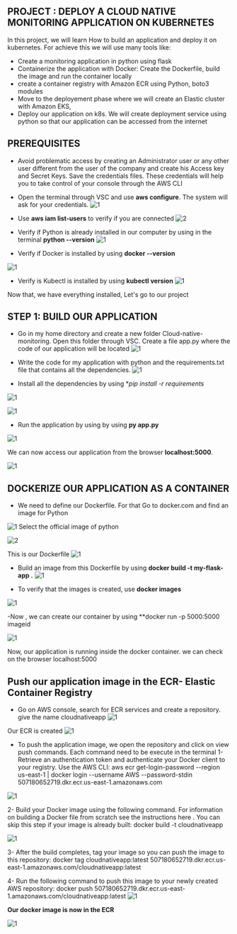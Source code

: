 ## PROJECT : DEPLOY A CLOUD NATIVE MONITORING APPLICATION ON KUBERNETES

In this project, we will learn How to build an application and deploy it on kubernetes. For achieve this we will use many tools like:
- Create a monitoring application in python using flask
- Containerize the application with Docker: Create the Dockerfile, build the image and run the container locally
- create a container registry with Amazon ECR using Python, boto3 modules
- Move to the deployement phase where we will create an Elastic cluster with Amazon EKS,
- Deploy our application on k8s. We will create deployment service using python so that our application can be accessed from the internet


## PREREQUISITES

- Avoid problematic access by creating an Administrator user or any other user different from the user of the company and create his Access key and Secret Keys. Save the credentials files.
These credentials will help you to take control of your console through the AWS CLI

- Open the terminal through VSC and use **aws configure**. The system will ask for your credentials.
![1](https://user-images.githubusercontent.com/102819001/234981183-b69bdb44-0ebf-4d82-a584-8957041627ca.png)

- Use **aws iam list-users** to verify if you are connected 
![2](https://user-images.githubusercontent.com/102819001/234981215-5f2f5784-bc67-4cc7-89e9-b59d21d0a32b.png)

- Verify if Python is already installed in our computer by using in the terminal **python --version**
![1](https://user-images.githubusercontent.com/102819001/234983723-5b8c6bba-6f80-46ec-81b5-f9ac6182a9e4.png)

- Verify if Docker is installed by using **docker --version**

![1](https://user-images.githubusercontent.com/102819001/234984041-7650f9a1-a7b3-4828-83e7-da10c91eef78.png)
 
- Verify is Kubectl is installed by using **kubectl version**
![1](https://user-images.githubusercontent.com/102819001/234985996-79da255a-caaf-4534-a3ee-48f0f2dd0756.png)
 
 Now that, we have everything installed, Let's go to our project
 
 ## STEP 1: BUILD OUR APPLICATION
- Go in my home directory and create a new folder Cloud-native-monitoring. Open this folder through VSC. Create a file app.py where the code of our application will be located
![1](https://user-images.githubusercontent.com/102819001/235011552-92d0789b-62a9-4353-966b-f6e41739b37d.png)

 - Write the code for my application with python and the requirements.txt file that contains all the dependencies. 
  ![1](https://user-images.githubusercontent.com/102819001/234998206-8fb35304-b5f7-48a2-924a-768632628914.png)

- Install all the dependencies by using **pip install -r requirements*

![1](https://user-images.githubusercontent.com/102819001/235011978-bb483e99-e202-451d-80d5-d4d5dae5848f.png)

![1](https://user-images.githubusercontent.com/102819001/235012129-2eca8ff1-4325-4df7-b060-344aa88b2905.png)

- Run the application by using by using **py app.py**

![1](https://user-images.githubusercontent.com/102819001/235012387-1790b352-a683-46d0-8cf1-9c7ee24b40cd.png)

We can now access our application from the browser **localhost:5000**.

![1](https://user-images.githubusercontent.com/102819001/235012816-1cb9bb6b-c7ac-4b8b-808e-e1c5c3c0239a.png)

## DOCKERIZE OUR APPLICATION AS A CONTAINER
- We need to define our Dockerfile. For that Go to docker.com and find an image for Python

![1](https://user-images.githubusercontent.com/102819001/235013874-6fd981a1-9419-47bd-acc7-a8c5c5cfa45e.png)
 Select the official image of python
 
 ![2](https://user-images.githubusercontent.com/102819001/235013930-23022bcc-7d00-4fed-9e47-5b7901c6191a.png)

 This is our Dockerfile
 ![1](https://user-images.githubusercontent.com/102819001/235014664-28d8788a-d184-48a9-8cb0-fccf899482eb.png)
 
- Build an image from this Dockerfile by using **docker build -t my-flask-app .**
![1](https://user-images.githubusercontent.com/102819001/235016094-efc21f8f-c8be-4ec0-8b0b-cd348fda0343.png)

- To verify that the images is created, use **docker images**

 ![1](https://user-images.githubusercontent.com/102819001/235016235-1fc5fb95-4ccb-4320-8dce-94a7b312f7c1.png)

-Now , we can create our container by using **docker run -p 5000:5000 imageid

 ![1](https://user-images.githubusercontent.com/102819001/235048801-f1b3a3f9-5a15-4893-ae5a-efaa5e65e9d7.png)

Now, our application is running inside the docker container. we can check on the browser localhost:5000

 ## Push our application image in the ECR- Elastic Container Registry
 
 - Go on AWS console, search for ECR services and create a repository. give the name cloudnativeapp
 ![1](https://user-images.githubusercontent.com/102819001/235049594-598120f5-1e02-4c3a-b6ea-da26487d4abf.png)

Our ECR is created
![1](https://user-images.githubusercontent.com/102819001/235049699-f96da8a0-77ba-4e4b-8297-dbf9796c0975.png)

- To push the application image, we open the repository and click on view push commands. Each command need to be execute in the terminal
 1- Retrieve an authentication token and authenticate your Docker client to your registry.
Use the AWS CLI: aws ecr get-login-password --region us-east-1 | docker login --username AWS --password-stdin 507180652719.dkr.ecr.us-east-1.amazonaws.com 

![1](https://user-images.githubusercontent.com/102819001/235050341-35c821c9-929f-4485-8820-9ec37314b476.png)

2- Build your Docker image using the following command. For information on building a Docker file from scratch see the instructions here . You can skip this step if your image is already built: docker build -t cloudnativeapp

 ![1](https://user-images.githubusercontent.com/102819001/235050585-dc1e3738-8e7d-4706-b71a-93e76614666a.png)

3- After the build completes, tag your image so you can push the image to this repository: docker tag cloudnativeapp:latest 507180652719.dkr.ecr.us-east-1.amazonaws.com/cloudnativeapp:latest

4- Run the following command to push this image to your newly created AWS repository: docker push 507180652719.dkr.ecr.us-east-1.amazonaws.com/cloudnativeapp:latest
 ![1](https://user-images.githubusercontent.com/102819001/235050868-e0abd6dc-53f7-44f3-819b-a24109874d0b.png)

**Our docker image is now in the ECR**

 ![1](https://user-images.githubusercontent.com/102819001/235051015-3afa29e7-9658-47e0-b378-5fad1fa27cdd.png)

 
 
 
 
 
 
